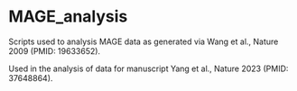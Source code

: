 # MAGE_analysis

Scripts used to analysis MAGE data as generated via Wang et al., Nature 2009 (PMID: 19633652).

Used in the analysis of data for manuscript Yang et al., Nature 2023 (PMID: 37648864).
